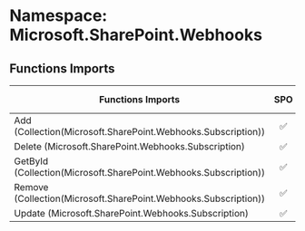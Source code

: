 # Namespace: Microsoft.SharePoint.Webhooks

## Functions Imports

Functions Imports | SPO | SP 2019 | SP 2016 | SP 2013
----------|:---:|:-------:|:-------:|:-------:
Add (Collection(Microsoft.SharePoint.Webhooks.Subscription)) | ✅ | ✅ | ❌ | ❌
Delete (Microsoft.SharePoint.Webhooks.Subscription) | ✅ | ✅ | ❌ | ❌
GetById (Collection(Microsoft.SharePoint.Webhooks.Subscription)) | ✅ | ✅ | ❌ | ❌
Remove (Collection(Microsoft.SharePoint.Webhooks.Subscription)) | ✅ | ✅ | ❌ | ❌
Update (Microsoft.SharePoint.Webhooks.Subscription) | ✅ | ✅ | ❌ | ❌